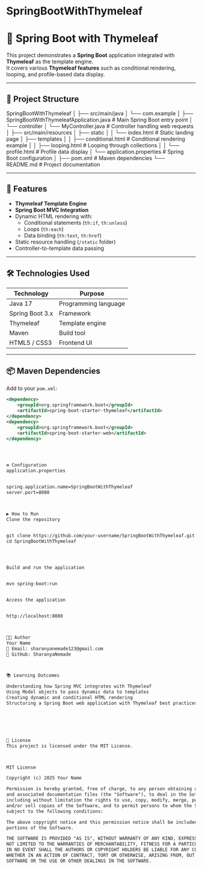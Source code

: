 # SpringBootWithThymeleaf



# 🌿 Spring Boot with Thymeleaf

This project demonstrates a **Spring Boot** application integrated with **Thymeleaf** as the template engine.  
It covers various **Thymeleaf features** such as conditional rendering, looping, and profile-based data display.

---

## 📂 Project Structure

SpringBootWithThymeleaf
│
├── src/main/java
│ └── com.example
│ ├── SpringBootWithThymeleafApplication.java # Main Spring Boot entry point
│ └── controller
│ └── MyController.java # Controller handling web requests
│
├── src/main/resources
│ ├── static
│ │ └── index.html # Static landing page
│ ├── templates
│ │ ├── conditional.html # Conditional rendering example
│ │ ├── looping.html # Looping through collections
│ │ └── profile.html # Profile data display
│ └── application.properties # Spring Boot configuration
│
├── pom.xml # Maven dependencies
└── README.md # Project documentation





---

## 🚀 Features

- **Thymeleaf Template Engine**
- **Spring Boot MVC Integration**
- Dynamic HTML rendering with:
  - Conditional statements (`th:if`, `th:unless`)
  - Loops (`th:each`)
  - Data binding (`th:text`, `th:href`)
- Static resource handling (`/static` folder)
- Controller-to-template data passing

---

## 🛠️ Technologies Used

| Technology       | Purpose |
|------------------|---------|
| Java 17          | Programming language |
| Spring Boot 3.x  | Framework |
| Thymeleaf        | Template engine |
| Maven            | Build tool |
| HTML5 / CSS3     | Frontend UI |

---

## 📦 Maven Dependencies

Add to your `pom.xml`:

```xml
<dependency>
    <groupId>org.springframework.boot</groupId>
    <artifactId>spring-boot-starter-thymeleaf</artifactId>
</dependency>
<dependency>
    <groupId>org.springframework.boot</groupId>
    <artifactId>spring-boot-starter-web</artifactId>
</dependency>




⚙️ Configuration
application.properties


spring.application.name=SpringBootWithThymeleaf
server.port=8080



▶️ How to Run
Clone the repository


git clone https://github.com/your-username/SpringBootWithThymeleaf.git
cd SpringBootWithThymeleaf




Build and run the application


mvn spring-boot:run


Access the application


http://localhost:8080



👨‍💻 Author
Your Name
📧 Email: sharanyanemade123@gmail.com
🔗 GitHub: SharanyaNemade



📚 Learning Outcomes

Understanding how Spring MVC integrates with Thymeleaf
Using Model objects to pass dynamic data to templates
Creating dynamic and conditional HTML rendering
Structuring a Spring Boot web application with Thymeleaf best practices






📜 License
This project is licensed under the MIT License.



MIT License

Copyright (c) 2025 Your Name

Permission is hereby granted, free of charge, to any person obtaining a copy of this software 
and associated documentation files (the "Software"), to deal in the Software without restriction, 
including without limitation the rights to use, copy, modify, merge, publish, distribute, sublicense, 
and/or sell copies of the Software, and to permit persons to whom the Software is furnished to do so, 
subject to the following conditions:

The above copyright notice and this permission notice shall be included in all copies or substantial 
portions of the Software.

THE SOFTWARE IS PROVIDED "AS IS", WITHOUT WARRANTY OF ANY KIND, EXPRESS OR IMPLIED, INCLUDING BUT 
NOT LIMITED TO THE WARRANTIES OF MERCHANTABILITY, FITNESS FOR A PARTICULAR PURPOSE AND NONINFRINGEMENT. 
IN NO EVENT SHALL THE AUTHORS OR COPYRIGHT HOLDERS BE LIABLE FOR ANY CLAIM, DAMAGES OR OTHER LIABILITY, 
WHETHER IN AN ACTION OF CONTRACT, TORT OR OTHERWISE, ARISING FROM, OUT OF OR IN CONNECTION WITH THE 
SOFTWARE OR THE USE OR OTHER DEALINGS IN THE SOFTWARE.
